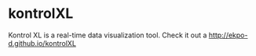 # kontrolXL
Kontrol XL is a real-time data visualization tool. Check it out a http://ekpo-d.github.io/kontrolXL
